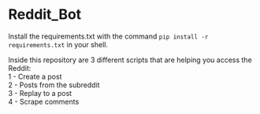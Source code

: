 # Reddit_Bot

Install the requirements.txt with the command ```pip install -r requirements.txt``` in your shell.

Inside this repository are 3 different scripts that are helping you access the Reddit: <br>
1 - Create a post <br>
2 - Posts from the subreddit <br>
3 - Replay to a post <br>
4 - Scrape comments <br>
